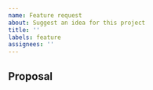 ```yaml
---
name: Feature request
about: Suggest an idea for this project
title: ''
labels: feature
assignees: ''
---
```


## Proposal
<!---What do you whish to get added as a new feature. -->